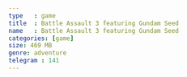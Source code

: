 ```yaml
---
type   : game
title  : Battle Assault 3 featuring Gundam Seed
name   : Battle Assault 3 featuring Gundam Seed
categories: [game]
size: 469 MB
genre: adventure
telegram : 141
---
```



